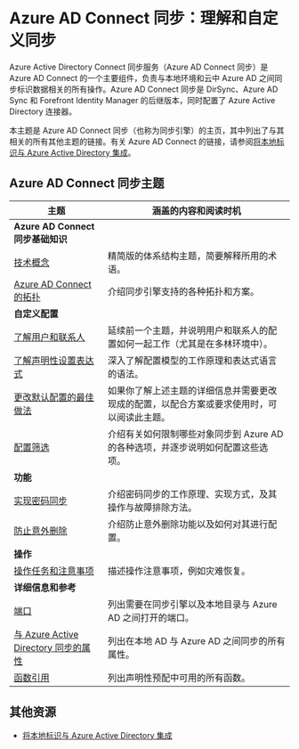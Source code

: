 <properties
	pageTitle="Azure AD Connect 同步：理解和自定义同步 | Microsoft Azure"
	description="介绍 Azure AD Connect 同步的工作原理以及如何自定义。"
	services="active-directory"
	documentationCenter=""
	authors="andkjell"
	manager="stevenpo"
	editor=""/>

<tags 
	ms.service="active-directory"
	ms.date="03/04/2016"
	wacn.date="01/29/2016"/>


# Azure AD Connect 同步：理解和自定义同步
Azure Active Directory Connect 同步服务（Azure AD Connect 同步）是 Azure AD Connect 的一个主要组件，负责与本地环境和云中 Azure AD 之间同步标识数据相关的所有操作。Azure AD Connect 同步是 DirSync、Azure AD Sync 和 Forefront Identity Manager 的后继版本，同时配置了 Azure Active Directory 连接器。

本主题是 Azure AD Connect 同步（也称为同步引擎）的主页，其中列出了与其相关的所有其他主题的链接。有关 Azure AD Connect 的链接，请参阅[将本地标识与 Azure Active Directory 集成](/documentation/articles/active-directory-aadconnect)。

## Azure AD Connect 同步主题

| 主题 | 涵盖的内容和阅读时机 |
| ----- | ----- |
| **Azure AD Connect 同步基础知识** ||
| [技术概念](/documentation/articles/active-directory-aadconnectsync-technical-concepts) | 精简版的体系结构主题，简要解释所用的术语。 |
| [Azure AD Connect 的拓扑](/documentation/articles/active-directory-aadconnect-topologies) | 介绍同步引擎支持的各种拓扑和方案。 |
| **自定义配置** ||
| [了解用户和联系人](/documentation/articles/active-directory-aadconnectsync-understanding-users-and-contacts) | 延续前一个主题，并说明用户和联系人的配置如何一起工作（尤其是在多林环境中）。 |
| [了解声明性设置表达式](/documentation/articles/active-directory-aadconnectsync-understanding-declarative-provisioning-expressions) | 深入了解配置模型的工作原理和表达式语言的语法。 |
| [更改默认配置的最佳做法](/documentation/articles/active-directory-aadconnectsync-best-practices-changing-default-configuration) | 如果你了解上述主题的详细信息并需要更改现成的配置，以配合方案或要求使用时，可以阅读此主题。 |
| [配置筛选](/documentation/articles/active-directory-aadconnectsync-configure-filtering) | 介绍有关如何限制哪些对象同步到 Azure AD 的各种选项，并逐步说明如何配置这些选项。 |
| **功能** ||
| [实现密码同步](/documentation/articles/active-directory-aadconnectsync-implement-password-synchronization) | 介绍密码同步的工作原理、实现方式，及其操作与故障排除方法。 |
| [防止意外删除](/documentation/articles/active-directory-aadconnectsync-feature-prevent-accidental-deletes) | 介绍防止意外删除功能以及如何对其进行配置。 |
| **操作** ||
| [操作任务和注意事项](/documentation/articles/active-directory-aadconnectsync-operations) | 描述操作注意事项，例如灾难恢复。 |
| **详细信息和参考** ||
| [端口](/documentation/articles/active-directory-aadconnect-ports) | 列出需要在同步引擎以及本地目录与 Azure AD 之间打开的端口。 |
| [与 Azure Active Directory 同步的属性](/documentation/articles/active-directory-aadconnectsync-attributes-synchronized) | 列出在本地 AD 与 Azure AD 之间同步的所有属性。 |
| [函数引用](/documentation/articles/active-directory-aadconnectsync-functions-reference) | 列出声明性预配中可用的所有函数。 |

## 其他资源

* [将本地标识与 Azure Active Directory 集成](/documentation/articles/active-directory-aadconnect)

<!---HONumber=Mooncake_0411_2016-->